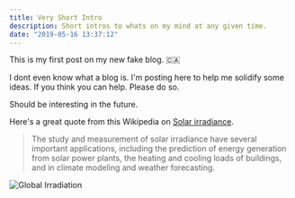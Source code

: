 ```yaml
---
title: Very Short Intro
description: Short intros to whats on my mind at any given time.
date: "2019-05-16 13:37:12"
---
```


This is my first post on my new fake blog. 🇨🇦

I dont even know what a blog is. I'm posting here to help me solidify some ideas. If you think you can help. Please do so.

Should be interesting in the future.

Here's a great quote from this Wikipedia on
[Solar irradiance](https://en.wikipedia.org/wiki/Solar_irradiance).

> The study and measurement of solar irradiance have several important applications, including the prediction of energy generation from solar power plants, the heating and cooling loads of buildings, and in climate modeling and weather forecasting.

![Global Irradiation](https://upload.wikimedia.org/wikipedia/commons/1/1e/Global_Map_of_Global_Horizontal_Radiation.png)
